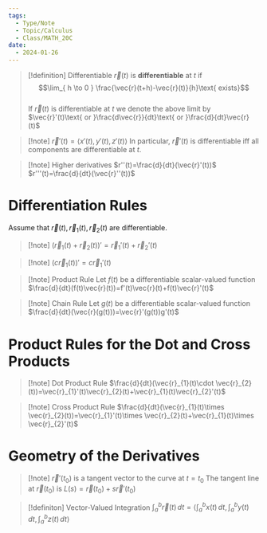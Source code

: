 ```yaml
---
tags:
  - Type/Note
  - Topic/Calculus
  - Class/MATH_20C
date:
  - 2024-01-26
---
```


> [!definition] Differentiable
> $\vec{r}(t)$ is **differentiable** at $t$ if  
> $$\lim_{ h \to 0 } \frac{\vec{r}(t+h)-\vec{r}(t)}{h}\text{ exists}$$  
> If $\vec{r}(t)$ is differentiable at $t$ we denote the above limit by  
> $\vec{r}'(t)\text{ or }\frac{d\vec{r}}{dt}\text{ or }\frac{d}{dt}\vec{r}(t)$

> [!note] $\vec{r}'(t)=\langle x'(t),y'(t),z'(t) \rangle$
> In particular, $\vec{r}'(t)$ is differentiable iff all components are differentiable at $t$.  

> [!note] Higher derivatives
> $r''(t)=\frac{d}{dt}(\vec{r}'(t))$  
> $r'''(t)=\frac{d}{dt}(\vec{r}''(t))$

# Differentiation Rules

Assume that $\vec{r}(t),\vec{r}_{1}(t),\vec{r}_{2}(t)$ are differentiable. 

> [!note] $(\vec{r}_{1}(t)+\vec{r}_{2}(t))'=\vec{r}_{1}'(t)+\vec{r}_{2}'(t)$

> [!note] $(c\vec{r}_{1}(t))'=c\vec{r}_{1}'(t)$

> [!note] Product Rule
> Let $f(t)$ be a differentiable scalar-valued function  
> $\frac{d}{dt}(f(t)\vec{r}(t))=f'(t)\vec{r}(t)+f(t)\vec{r}'(t)$

> [!note] Chain Rule
> Let $g(t)$ be a differentiable scalar-valued function
> $\frac{d}{dt}(\vec{r}(g(t)))=\vec{r}'(g(t))g'(t)$

# Product Rules for the Dot and Cross Products

> [!note] Dot Product Rule
> $\frac{d}{dt}(\vec{r}_{1}(t)\cdot \vec{r}_{2}(t))=\vec{r}_{1}'(t)\vec{r}_{2}(t)+\vec{r}_{1}(t)\vec{r}_{2}'(t)$  

> [!note] Cross Product Rule
> $\frac{d}{dt}(\vec{r}_{1}(t)\times \vec{r}_{2}(t))=\vec{r}_{1}'(t)\times \vec{r}_{2}(t)+\vec{r}_{1}(t)\times \vec{r}_{2}'(t)$

# Geometry of the Derivatives

> [!note] $\vec{r}'(t_{0})$ is a tangent vector to the curve at $t=t_{0}$
> The tangent line at $\vec{r}(t_{0})$ is $L(s)=\vec{r}(t_{0})+s \vec{r}'(t_{0})$

> [!definiton] Vector-Valued Integration
> $\int_{a}^b \vec{r}(t) \, dt=\langle \int_{a}^b x(t) \, dt,\int_{a}^b y(t) \, dt,\int_{a}^b z(t) \, dt \rangle$